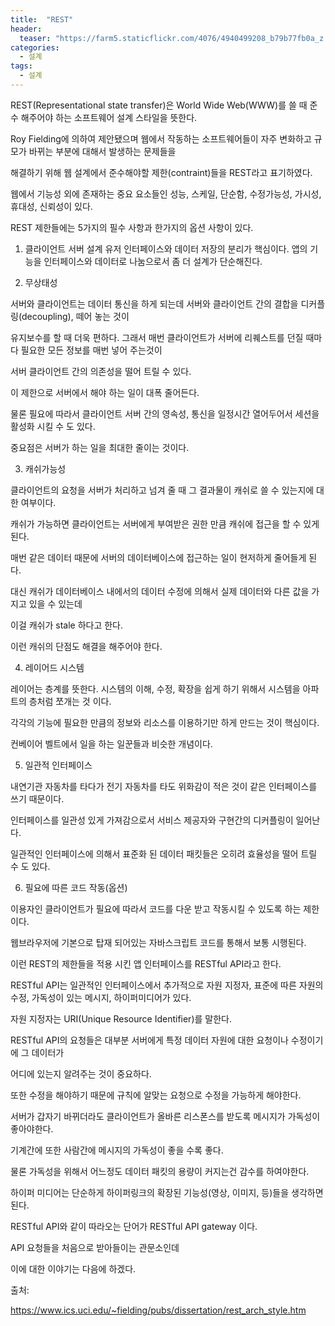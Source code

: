 ```yaml
---
title:  "REST"
header:
  teaser: "https://farm5.staticflickr.com/4076/4940499208_b79b77fb0a_z.jpg"
categories: 
  - 설계
tags:
  - 설계
---
```

  
   REST(Representational state transfer)은 World Wide Web(WWW)를 쓸 때 준수 해주어야 하는 소프트웨어 설계 스타일을 뜻한다. 
   
   Roy Fielding에 의하여 제안됐으며 웹에서 작동하는 소프트웨어들이 자주 변화하고 규모가 바뀌는 부분에 대해서 발생하는 문제들을 
   
   해결하기 위해 웹 설계에서 준수해야할 제한(contraint)들을 REST라고 표기하였다.
   
  웹에서 기능성 외에 존재하는 중요 요소들인 성능, 스케일, 단순함, 수정가능성, 가시성, 휴대성, 신뢰성이 있다.
  
  REST 제한들에는 5가지의 필수 사항과 한가지의 옵션 사항이 있다.
  
  1. 클라이언트 서버 설계
  유저 인터페이스와 데이터 저장의 분리가 핵심이다. 앱의 기능을 인터페이스와 데이터로 나눔으로서 좀 더 설계가 단순해진다.
  
  2. 무상태성
  
  서버와 클라이언트는 데이터 통신을 하게 되는데 서버와 클라이언트 간의 결합을 디커플링(decoupling), 떼어 놓는 것이
  
  유지보수를 할 때 더욱 편하다. 그래서 매번 클라이언트가 서버에 리퀘스트를 던질 때마다 필요한 모든 정보를 매번 넣어 주는것이
  
  서버 클라이언트 간의 의존성을 떨어 트릴 수 있다. 
  
  이 제한으로 서버에서 해야 하는 일이 대폭 줄어든다.
  
  물론 필요에 따라서 클라이언트 서버 간의 영속성, 통신을 일정시간 열어두어서 세션을 활성화 시킬 수 도 있다.
  
  중요점은 서버가 하는 일을 최대한 줄이는 것이다.
  
  3. 캐쉬가능성
  
  클라이언트의 요청을 서버가 처리하고 넘겨 줄 때 그 결과물이 캐쉬로 쓸 수 있는지에 대한 여부이다.
  
  캐쉬가 가능하면 클라이언트는 서버에게 부여받은 권한 만큼 캐쉬에 접근을 할 수 있게 된다.
  
  매번 같은 데이터 때문에 서버의 데이터베이스에 접근하는 일이 현저하게 줄어들게 된다.
  
  대신 캐쉬가 데이터베이스 내에서의 데이터 수정에 의해서 실제 데이터와 다른 값을 가지고 있을 수 있는데
  
  이걸 캐쉬가 stale 하다고 한다.
  
  이런 캐쉬의 단점도 해결을 해주어야 한다.
  
  4. 레이어드 시스템
  
  레이어는 층계를 뜻한다. 시스템의 이해, 수정, 확장을 쉽게 하기 위해서 시스템을 아파트의 층처럼 쪼개는 것 이다.
  
  각각의 기능에 필요한 만큼의 정보와 리소스를 이용하기만 하게 만드는 것이 핵심이다.
  
  컨베이어 벨트에서 일을 하는 일꾼들과 비슷한 개념이다.
  
  
  
  5. 일관적 인터페이스
  
  내연기관 자동차를 타다가 전기 자동차를 타도 위화감이 적은 것이 같은 인터페이스를 쓰기 때문이다.
  
  인터페이스를 일관성 있게 가져감으로서 서비스 제공자와 구현간의 디커플링이 일어난다.
  
  일관적인 인터페이스에 의해서 표준화 된 데이터 패킷들은 오히려 효율성을 떨어 트릴 수 도 있다.
  
  6. 필요에 따른 코드 작동(옵션)
  
  이용자인 클라이언트가 필요에 따라서 코드를 다운 받고 작동시킬 수 있도록 하는 제한이다.
  
  웹브라우저에 기본으로 탑재 되어있는 자바스크립트 코드를 통해서 보통 시행된다.
  
  
  이런 REST의 제한들을 적용 시킨 앱 인터페이스를 RESTful API라고 한다.
  
  RESTful API는 일관적인 인터페이스에서 추가적으로 자원 지정자, 표준에 따른 자원의 수정, 가독성이 있는 메시지, 하이퍼미디어가 있다.
  
  자원 지정자는 URI(Unique Resource Identifier)를 말한다.
  
  RESTful API의 요청들은 대부분 서버에게 특정 데이터 자원에 대한 요청이나 수정이기에 그 데이터가
  
  어디에 있는지 알려주는 것이 중요하다.
  
  또한 수정을 해야하기 때문에 규칙에 알맞는 요청으로 수정을 가능하게 해야한다.
  
  서버가 갑자기 바뀌더라도 클라이언트가 올바른 리스폰스를 받도록 메시지가 가독성이 좋아야한다.
  
  기계간에 또한 사람간에 메시지의 가독성이 좋을 수록 좋다.
  
  물론 가독성을 위해서 어느정도 데이터 패킷의 용량이 커지는건 감수를 하여야한다.
  
  하이퍼 미디어는 단순하게 하이퍼링크의 확장된 기능성(영상, 이미지, 등)들을 생각하면 된다.
  
  RESTful API와 같이 따라오는 단어가 RESTful API gateway 이다.
  
  API 요청들을 처음으로 받아들이는 관문소인데
  
  이에 대한 이야기는 다음에 하겠다.

출처:

https://www.ics.uci.edu/~fielding/pubs/dissertation/rest_arch_style.htm